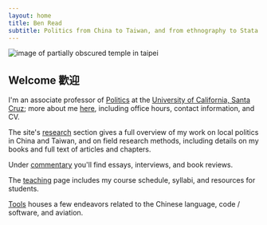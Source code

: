 ```yaml
---
layout: home
title: Ben Read
subtitle: Politics from China to Taiwan, and from ethnography to Stata
---
```


![image of partially obscured temple in taipei](../images/front_image.jpg)

## Welcome 歡迎

I'm an associate professor of [Politics](https://politics.ucsc.edu/) at the [University of California, Santa Cruz](about/ucsc-on-one-page.html); more about me [here](about/about.html), including office hours, contact information, and CV.

The site's [research](research/research.html) section gives a full overview of my work on local politics in China and Taiwan, and on field research methods, including details on my books and full text of articles and chapters.

Under [commentary](commentary/commentary.html) you'll find essays, interviews, and book reviews.

The [teaching](teaching/teaching.html) page includes my course schedule, syllabi, and resources for students.

[Tools](tools/tools.html) houses a few endeavors related to the Chinese language, code / software, and aviation.
